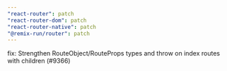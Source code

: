 ```yaml
---
"react-router": patch
"react-router-dom": patch
"react-router-native": patch
"@remix-run/router": patch
---
```


fix: Strengthen RouteObject/RouteProps types and throw on index routes with children (#9366)
